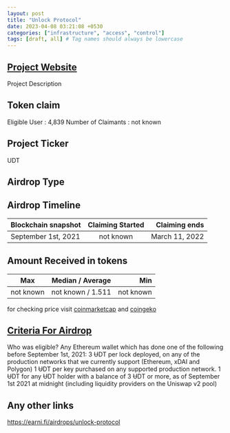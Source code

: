 ```yaml
---
layout: post
title: "Unlock Protocol"
date: 2023-04-08 03:21:08 +0530
categories: ["infrastructure", "access", "control"]
tags: [draft, all] # Tag names should always be lowercase
---
```


## [Project Website](https://unlock-protocol.com/)

Project Description

## Token claim

Eligible User : 4,839
Number of Claimants : not known

## Project Ticker

UDT

## Airdrop Type

## Airdrop Timeline

| Blockchain snapshot | Claiming Started |  Claiming ends |
| ------------------- | :--------------: | -------------: |
| September 1st, 2021 |    not known     | March 11, 2022 |

## Amount Received in tokens

| Max       | Median / Average  |       Min |
| --------- | :---------------: | --------: |
| not known | not known / 1.511 | not known |

for checking price visit [coinmarketcap](https://coinmarketcap.com/currencies/) and [coingeko](https://www.coingecko.com/en/coins/)

## [Criteria For Airdrop](link)

Who was eligible?
Any Ethereum wallet which has done one of the following before September 1st, 2021:
3 ɄDT per lock deployed, on any of the production networks that we currently support (Ethereum, xDAI and Polygon)
1 ɄDT per key purchased on any supported production network.
1 ɄDT for any ɄDT holder with a balance of 3 ɄDT or more, as of September 1st 2021 at midnight (including liquidity providers on the Uniswap v2 pool)

## Any other links

<https://earni.fi/airdrops/unlock-protocol>
